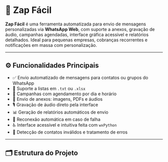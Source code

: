 # 🤖 Zap Fácil

**Zap Fácil** é uma ferramenta automatizada para envio de mensagens personalizadas via **WhatsApp Web**, com suporte a anexos, gravação de áudio, campanhas agendadas, interface gráfica acessível e relatórios detalhados. Ideal para pequenas empresas, cobranças recorrentes e notificações em massa com personalização.

---

## ⚙️ Funcionalidades Principais

- ✅ Envio automatizado de mensagens para contatos ou grupos do WhatsApp
- 📁 Suporte a listas em `.txt` ou `.xlsx`
- 🔁 Campanhas com agendamento por dia e horário
- 📎 Envio de anexos: imagens, PDFs e áudios
- 🎙️ Gravação de áudio direto pela interface
- 📊 Geração de relatórios automáticos de envio
- 🧠 Reconexão automática em caso de falha
- ♿ Interface acessível e intuitiva feita com `wxPython`
- 🧪 Detecção de contatos inválidos e tratamento de erros

---

## 🗂️ Estrutura do Projeto

